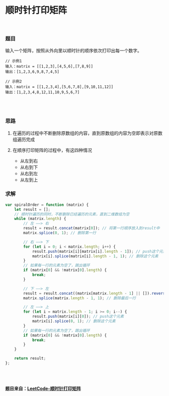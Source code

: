 # 顺时针打印矩阵

</br>

### 题目

输入一个矩阵，按照从外向里以顺时针的顺序依次打印出每一个数字。

```
// 示例1
输入：matrix = [[1,2,3],[4,5,6],[7,8,9]]
输出：[1,2,3,6,9,8,7,4,5]

// 示例2
输入：matrix = [[1,2,3,4],[5,6,7,8],[9,10,11,12]]
输出：[1,2,3,4,8,12,11,10,9,5,6,7]
```

</br>
</br>

### 思路

1. 在遍历的过程中不断删除原数组的内容，直到原数组的内容为空即表示对原数组遍历完成

2. 在顺序打印矩阵的过程中，有这四种情况
    - 从左到右
    - 从右到下
    - 从右到左
    - 从左到上

### 求解

```javascript
var spiralOrder = function (matrix) {
	let result = [];
	// 顺时针遍历的同时，不断删除已经遍历的元素，直到二维数组为空
	while (matrix.length) {
		// 左 ——> 右
		result = result.concat(matrix[0]); // 将第一行顺序放入到result中
		matrix.splice(0, 1); // 删除第一行

		// 右 ——> 下
		for (let i = 0; i < matrix.length; i++) {
			result.push(matrix[i][matrix[i].length - 1]); // push这个元素
			matrix[i].splice(matrix[i].length - 1, 1); // 删除这个元素
		}
		// 如果每一行的元素为空了，跳出循环
		if (matrix[0] && !matrix[0].length) {
			break;
		}

		// 下 ——> 左
		result = result.concat((matrix[matrix.length - 1] || []).reverse()); // 将最后一行逆序放入到result中
		matrix.splice(matrix.length - 1, 1); // 删除最后一行

		// 左 ——> 上
		for (let i = matrix.length - 1; i >= 0; i--) {
			result.push(matrix[i][0]); // push这个元素
			matrix[i].splice(0, 1); // 删除这个元素
		}
		// 如果每一行的元素为空了，跳出循环
		if (matrix[0] && !matrix[0].length) {
			break;
		}
	}

	return result;
};
```

</br>
</br>

**题目来自：[LeetCode-顺时针打印矩阵](https://leetcode-cn.com/problems/shun-shi-zhen-da-yin-ju-zhen-lcof/)**
